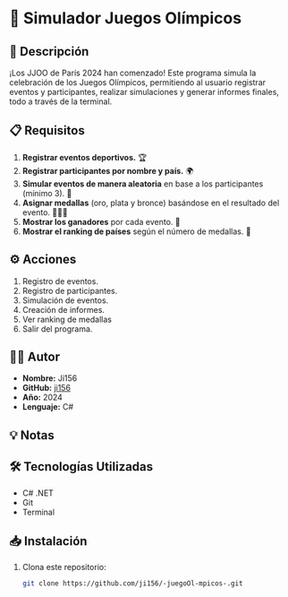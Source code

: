 # 🏅 Simulador Juegos Olímpicos

## 📜 Descripción
¡Los JJOO de París 2024 han comenzado! Este programa simula la celebración de los Juegos Olímpicos, permitiendo al usuario registrar eventos y participantes, realizar simulaciones y generar informes finales, todo a través de la terminal.

## 📋 Requisitos
1. **Registrar eventos deportivos.** 🏆
2. **Registrar participantes por nombre y país.** 🌍
3. **Simular eventos de manera aleatoria** en base a los participantes (mínimo 3). 🎲
4. **Asignar medallas** (oro, plata y bronce) basándose en el resultado del evento. 🥇🥈🥉
5. **Mostrar los ganadores** por cada evento. 🎉
6. **Mostrar el ranking de países** según el número de medallas. 🌟

## ⚙️ Acciones
1. Registro de eventos.
2. Registro de participantes.
3. Simulación de eventos.
4. Creación de informes.
5. Ver ranking de medallas
6. Salir del programa.

## 👨‍💻 Autor
- **Nombre:** Ji156
- **GitHub:** [ji156](https://github.com/ji156)
- **Año:** 2024
- **Lenguaje:** C#

## 💡 Notas

## 🛠️ Tecnologías Utilizadas
- C# .NET
- Git
- Terminal

## 📥 Instalación
1. Clona este repositorio:
   ```bash
   git clone https://github.com/ji156/-juegoOl-mpicos-.git
